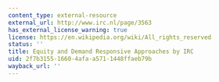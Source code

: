 ```yaml
---
content_type: external-resource
external_url: http://www.irc.nl/page/3563
has_external_license_warning: true
license: https://en.wikipedia.org/wiki/All_rights_reserved
status: ''
title: Equity and Demand Responsive Approaches by IRC
uid: 2f7b3155-1660-4afa-a571-1448ffaeb79b
wayback_url: ''
---
```


